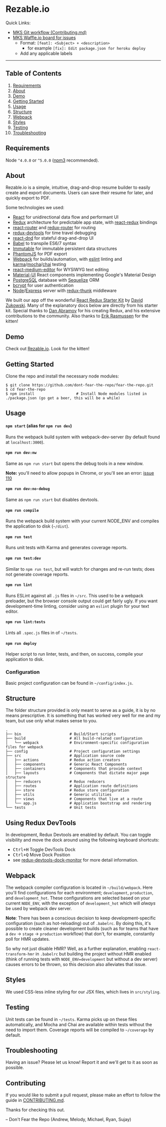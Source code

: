 # Rezable.io #

Quick Links:
* [MKS Git workflow (Contributing.md)](https://github.com/dont-fear-the-repo/fear-the-repo/CONTRIBUTING.md)
* [MKS Waffle.io board for issues](https://waffle.io/dont-fear-the-repo/fear-the-repo)
  * Format: `[feat]: <Subject> + <description>`
    * for example `[fix]: Edit package.json for heroku deploy`
  * Add any applicable labels

---

Table of Contents
-----------------
1. [Requirements](#requirements)
2. [About](#about)
3. [Demo](#demo)
4. [Getting Started](#getting-started)
5. [Usage](#usage)
6. [Structure](#structure)
7. [Webpack](#webpack)
8. [Styles](#styles)
9. [Testing](#testing)
10. [Troubleshooting](#troubleshooting)

Requirements
------------

Node `^4.0.0` or `^5.0.0` ([npm3](https://www.npmjs.com/package/npm3) recommended).

About
--------

Rezable.io is a simple, intuitive, drag-and-drop resume builder to easily create and export documents. Users can save their resume for later, and quickly export to PDF.

Some technologies we used:
  * [React](https://facebook.github.io/react/) for unidirectional data flow and performant UI
  * [Redux](https://github.com/rackt/redux) architecture for predictable app state, with [react-redux](https://github.com/rackt/react-redux) bindings
  * [react-router](https://github.com/rackt/react-router) and [redux-router](https://github.com/rackt/redux-router) for routing
  * [redux-devtools](https://github.com/gaearon/redux-devtools) for time travel debugging
  * [react-dnd](https://github.com/gaearon/react-dnd) for stateful drag-and-drop UI
  * [Babel](https://babeljs.io/) to transpile ES6/7 syntax
  * [Immutable](https://facebook.github.io/immutable-js/) for immutable persistent data structures
  * [PhantomJS](http://phantomjs.org/) for PDF export
  * [Webpack](https://webpack.github.io/) for builds/automation, with [eslint](http://eslint.org/) linting and [karma](http://karma-runner.github.io/)/[mocha](https://mochajs.org/)/[chai](http://chaijs.com/) testing
  * [react-medium-editor](https://github.com/wangzuo/react-medium-editor) for WYSIWYG text editing
  * [Material-UI](http://www.material-ui.com/#/) React components implementing Google's Material Design
  * [PostgreSQL](https://github.com/brianc/node-postgres) database with [Sequelize](http://docs.sequelizejs.com/en/latest/) ORM
  * [bcrypt](https://www.npmjs.com/package/bcrypt-nodejs) for user authentication
  * [Node](https://nodejs.org/en/)/[Express](http://expressjs.com/en/index.html) server with [redux-thunk](https://github.com/gaearon/redux-thunk) middleware

We built our app off the wonderful [React Redux Starter Kit](https://github.com/davezuko/react-redux-starter-kit) by [David Zukowski](https://github.com/davezuko). Many of the explanatory docs below are directly from his starter kit. Special thanks to [Dan Abramov](https://github.com/gaearon) for his creating Redux, and his extensive contributions to the community. Also thanks to [Erik Rasmussen](https://github.com/erikras/react-redux-universal-hot-example) for the kitten!

Demo
----

Check out [Rezable.io](http://www.rezable.io/). Look for the kitten!


Getting Started
---------------

Clone the repo and install the necessary node modules:

```shell
$ git clone https://github.com/dont-fear-the-repo/fear-the-repo.git
$ cd fear-the-repo
$ npm install                   # Install Node modules listed in ./package.json (go get a beer, this will be a while)
```

Usage
-----

#### `npm start` (alias for `npm run dev`)
Runs the webpack build system with webpack-dev-server (by default found at `localhost:3000`).

#### `npm run dev:nw`
Same as `npm run start` but opens the debug tools in a new window.

**Note:** you'll need to allow popups in Chrome, or you'll see an error: [issue 110](https://github.com/davezuko/react-redux-starter-kit/issues/110)

#### `npm run dev:no-debug`
Same as `npm run start` but disables devtools.

#### `npm run compile`
Runs the webpack build system with your current NODE_ENV and compiles the application to disk (`~/dist`).

#### `npm run test`
Runs unit tests with Karma and generates coverage reports.

#### `npm run test:dev`
Similar to `npm run test`, but will watch for changes and re-run tests; does not generate coverage reports.

#### `npm run lint`
Runs ESLint against all `.js` files in `~/src`. This used to be a webpack preloader, but the browser console output could get fairly ugly. If you want development-time linting, consider using an `eslint` plugin for your text editor.

#### `npm run lint:tests`
Lints all `.spec.js` files in of `~/tests`.

#### `npm run deploy`
Helper script to run linter, tests, and then, on success, compile your application to disk.


### Configuration

Basic project configuration can be found in `~/config/index.js`.

Structure
---------

The folder structure provided is only meant to serve as a guide, it is by no means prescriptive. It is something that has worked very well for me and my team, but use only what makes sense to you.

```
.
├── bin                      # Build/Start scripts
├── build                    # All build-related configuration
│   └── webpack              # Environment-specific configuration files for webpack
├── config                   # Project configuration settings
├── src                      # Application source code
│   ├── actions              # Redux action creators
│   ├── components           # Generic React Components
│   ├── containers           # Components that provide context
│   ├── layouts              # Components that dictate major page structure
│   ├── reducers             # Redux reducers
│   ├── routes               # Application route definitions
│   ├── store                # Redux store configuration
│   ├── utils                # Generic utilities
│   ├── views                # Components that live at a route
│   └── app.js               # Application bootstrap and rendering
└── tests                    # Unit tests
```


Using Redux DevTools
--------------------

In development, Redux Devtools are enabled by default. You can toggle visibility and move the dock around using the following keyboard shortcuts:

- <kbd>Ctrl+H</kbd> Toggle DevTools Dock
- <kbd>Ctrl+Q</kbd> Move Dock Position
- see [redux-devtools-dock-monitor](https://github.com/gaearon/redux-devtools-dock-monitor) for more detail information.

Webpack
-------

The webpack compiler configuration is located in `~/build/webpack`. Here you'll find configurations for each environment; `development`, `production`, and `development_hot`. These configurations are selected based on your current `NODE_ENV`, with the exception of `development_hot` which will _always_ be used by webpack dev server.

**Note**: There has been a conscious decision to keep development-specific configuration (such as hot-reloading) out of `.babelrc`. By doing this, it's possible to create cleaner development builds (such as for teams that have a `dev` -> `stage` -> `production` workflow) that don't, for example, constantly poll for HMR updates.

So why not just disable HMR? Well, as a further explanation, enabling `react-transform-hmr` in `.babelrc` but building the project without HMR enabled (think of running tests with `NODE_ENV=development` but without a dev server) causes errors to be thrown, so this decision also alleviates that issue.


Styles
------

We used CSS-less inline styling for our JSX files, which lives in `src/styling`.


Testing
-------

Unit tests can be found in `~/tests`. Karma picks up on these files automatically, and Mocha and Chai are available within tests without the need to import them. Coverage reports will be compiled to `~/coverage` by default.


Troubleshooting
---------------

Having an issue? Please let us know! Report it and we'll get to it as soon as possible.


Contributing
------------

If you would like to submit a pull request, please make an effort to follow the guide in [CONTRIBUTING.md](CONTRIBUTING.md).


Thanks for checking this out.

– Don't Fear the Repo (Andrew, Melody, Michael, Ryan, Sujay)